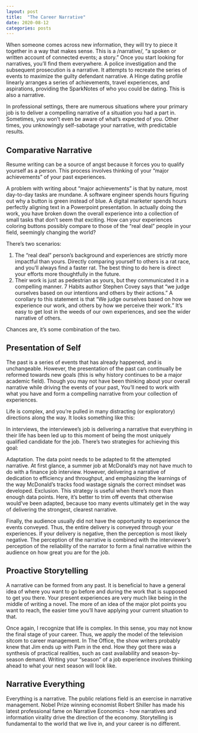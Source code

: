 ```yaml
---
layout: post
title:  "The Career Narrative"
date: 2020-08-12
categories: posts
---
```

When someone comes across new information, they will try to piece it together in a way that makes sense. This is a /narrative/, “a spoken or written account of connected events; a story.” Once you start looking for narratives, you’ll find them everywhere. A police investigation and the subsequent prosecution is a narrative. It attempts to recreate the series of events to maximize the guilty defendant narrative. A Hinge dating profile linearly arranges a series of achievements, travel experiences, and aspirations, providing the SparkNotes of who you could be dating. This is also a narrative.

In professional settings, there are numerous situations where your primary job is to deliver a compelling narrative of a situation you had a part in. Sometimes, you won’t even be aware of what’s expected of you. Other times, you unknowingly self-sabotage your narrative, with predictable results.

## Comparative Narrative
Resume writing can be a source of angst because it forces you to qualify yourself as a person. This process involves thinking of your “major achievements” of your past experiences.

A problem with writing about “major achievements” is that by nature, most day-to-day tasks are mundane. A software engineer spends hours figuring out why a button is green instead of blue. A digital marketer spends hours perfectly aligning text in a Powerpoint presentation. In actually doing the work, you have broken down the overall experience into a collection of small tasks that don’t seem that exciting. How can your experiences coloring buttons possibly compare to those of the “real deal” people in your field, seemingly changing the world?

There’s two scenarios:
1. The “real deal” person’s background and experiences are strictly more impactful than yours. Directly comparing yourself to others is a rat race, and you’ll always find a faster rat. The best thing to do here is direct your efforts more thoughtfully in the future.
2. Their work is just as pedestrian as yours, but they communicated it in a compelling manner. 7 Habits author Stephen Covey says that “we judge ourselves based on our intentions and others by their actions.” A corollary to this statement is that “We judge ourselves based on how we experience our work, and others by how we perceive their work.” It’s easy to get lost in the weeds of our own experiences, and see the wider narrative of others.

Chances are, it’s some combination of the two.

## Presentation of Self
The past is a series of events that has already happened, and is unchangeable. However, the presentation of the past can continually be reformed towards new goals (this is why history continues to be a major academic field). Though you may not have been thinking about your overall narrative while driving the events of your past, You’ll need to work with what you have and form a compelling narrative from your collection of experiences.

Life is complex, and you’re pulled in many distracting (or exploratory) directions along the way. It looks something like this:



In interviews, the interviewee’s job is delivering a narrative that everything in their life has been led up to this moment of being the most uniquely qualified candidate for the job. There’s two strategies for achieving this goal:



Adaptation. The data point needs to be adapted to fit the attempted narrative. At first glance, a summer job at McDonald’s may not have much to do with a finance job interview. However, delivering a narrative of dedication to efficiency and throughput, and emphasizing the learnings of the way McDonald’s tracks food wastage signals the correct mindset was developed. 
Exclusion. This strategy is useful when there’s more than enough data points. Here, it’s better to trim off events that otherwise would’ve been adapted, because too many events ultimately get in the way of delivering the strongest, clearest narrative.

Finally, the audience usually did not have the opportunity to experience the events conveyed. Thus, the entire delivery is conveyed through your experiences. If your delivery is negative, then the perception is most likely negative. The perception of the narrative is combined with the interviewer’s perception of the reliability of the narrator to form a final narrative within the audience on how great you are for the job.

## Proactive Storytelling
A narrative can be formed from any past. It is beneficial to have a general idea of where you want to go before and during the work that is supposed to get you there. Your present experiences are very much like being in the middle of writing a novel. The more of an idea of the major plot points you want to reach, the easier time you’ll have applying your current situation to that.

Once again, I recognize that life is complex. In this sense, you may not know the final stage of your career. Thus, we apply the model of the television sitcom to career management. In The Office, the show writers probably knew that Jim ends up with Pam in the end. How they got there was a synthesis of practical realities, such as cast availability and season-by-season demand. Writing your “season” of a job experience involves thinking ahead to what your next season will look like.

## Narrative Everything
Everything is a narrative. The public relations field is an exercise in narrative management. Nobel Prize winning economist Robert Shiller has made his latest professional fame on Narrative Economics - how narratives and information virality drive the direction of the economy. Storytelling is fundamental to the world that we live in, and your career is no different.

